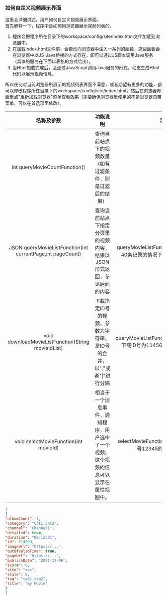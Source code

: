 ### 如何自定义视频展示界面 

这里会详细讲述，用户如何自定义视频展示界面。  
首先解释一下，程序中是如何用浏览器展示视频列表的。

1.  程序会把程序所在目录下的workspace/config/site/index.html文件加载到浏览器中。
2.  在加载index.html文件前，会自动向浏览器中注入一系列的函数，这些函数会在浏览器中以JS-Java桥接的方式存在，即可以通过JS脚本调用Java服务（具体的服务在下面以表格的方式给出）。
3.  当Html加载完成后，会通过JavaScript调用Java服务的形式，动态生成Html代码以展示视频信息。

所以任何对当前浏览器所展示的视频列表界面不满意，或者期望有更多的功能，都可以修改程序所在目录下的workspace/config/site/index.html，然后在浏览器界面里点"重新加载浏览器"菜单查看效果（需要确保浏览器里使用的不是浏览器自带菜单，可以在首选项里修改）。

| 名称及参数 | 功能说明 | 示例 |
| :-: | :-: | :-: |
| int queryMovieCountFunction() | 查询当前站点下的视频数量（如有过滤条件，则是过滤后的结果） | |
| JSON queryMovieListFunction(int currentPage,int pageCount) | 查询当前站点下指定分页里的视频内容，结果以JSON形式返回，参见后面的内容 | queryMovieListFunction(10,40) 每页包含40条记录的情况下，第10页有哪些数据 |
| void downloadMovieListFunction(String movieIdList) | 下载指定ID号的视频，参数为字符串，是ID号的合并，以","或者"\|"进行分隔 | queryMovieListFunction("11456,23768")下载ID号为11456和23768的两部视频 |
| void selectMovieFunction(int movieId) | 相当于一个消息事件，通知程序，用户选中了一个视频，这个视频的信息可以显示在属性视图中。 | selectMovieFunction(12345) 通知程序ID号12345的视频被选中了 |

```json
[
{
"albumCount": 1,
"category": "Cat1,Cat2",
"channel": "Channel1",
"detailed": true,
"duration": "00:12:01",
"id": 514899,
"imageUrl": "https://...",
"outOfValidTime": true,
"pageUrl": "https://...",
"publishDate": "2021-12-06",
"score": 0,
"site": "xxx",
"state": 8,
"tag": "tag1,tag2",
"title": "my Movie"
}
]
```
